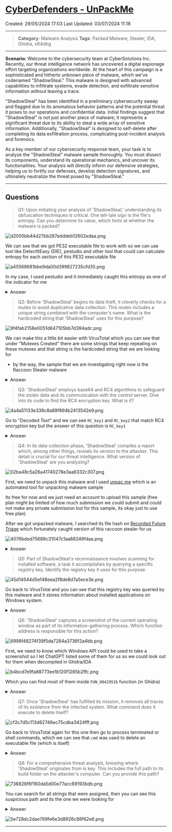 # [CyberDefenders - UnPackMe](https://cyberdefenders.org/blueteam-ctf-challenges/unpackme/)
Created: 29/05/2024 17:03
Last Updated: 03/07/2024 11:18
* * *
>**Category**: Malware Analysis
>**Tags**: Packed Malware, Stealer, IDA, Ghidra, x64dbg
* * *
**Scenario:**
Welcome to the cybersecurity team at CyberSolutions Inc. Recently, our threat intelligence network has uncovered a digital espionage effort targeting organizations worldwide. At the heart of this campaign is a sophisticated and hitherto unknown piece of malware, which we've codenamed "ShadowSteal." This malware is designed with advanced capabilities to infiltrate systems, evade detection, and exfiltrate sensitive information without leaving a trace.

"ShadowSteal" has been identified in a preliminary cybersecurity sweep and flagged due to its anomalous behavior patterns and the potential threat it poses to our operations and confidential data. Initial findings suggest that "ShadowSteal" is not just another piece of malware; it represents a significant threat due to its ability to steal a wide array of sensitive information. Additionally, "ShadowSteal" is designed to self-delete after completing its data exfiltration process, complicating post-incident analysis and forensics.

As a key member of our cybersecurity response team, your task is to analyze the "ShadowSteal" malware sample thoroughly. You must dissect its components, understand its operational mechanics, and uncover its functionalities. Your analysis will directly inform our defensive strategies, helping us to fortify our defenses, develop detection signatures, and ultimately neutralize the threat posed by "ShadowSteal."

* * *
## Questions
>Q1: Upon initiating your analysis of 'ShadowSteal,' understanding its obfuscation techniques is critical. One tell-tale sign is the file's entropy. Can you determine its value, which hints at whether the malware is packed?

![d2005bb44d27bb287edddeb12602edaa.png](../../_resources/d2005bb44d27bb287edddeb12602edaa.png)

We can see that we got PE32 executable file to work with so we can use tool like DetectItEasy (DIE), pestudio and other tool that could can calculate entropy for each section of this PE32 executable file

![a45568681bbe9da00d399827235cfd35.png](../../_resources/a45568681bbe9da00d399827235cfd35.png)

In my case, I used pestudio and it immediately caught this entropy as one of the indicator for me

<details>
  <summary>Answer</summary>
<pre><code>7.389</code></pre>
</details>

>Q2: Before 'ShadowSteal' begins its data theft, it cleverly checks for a mutex to avoid duplicative data collection. This mutex includes a unique string combined with the computer's name. What is the hardcoded string that 'ShadowSteal' uses for this purpose?

![9f4fab2158e0051d647105bb7d394adc.png](../../_resources/9f4fab2158e0051d647105bb7d394adc.png)

We can make this a little bit easier with VirusTotal which you can see that under "Mutexes Created" there are some strings that keep repeating on these mutexes and that string is the hardcoded string that we are looking for 

- by the way, the sample that we are investigating right now is the Raccoon Stealer malware

<details>
  <summary>Answer</summary>
<pre><code>uiabfqwfu</code></pre>
</details>

>Q3: 'ShadowSteal' employs base64 and RC4 algorithms to safeguard the stolen data and its communication with the control server. Dive into its code to find the RC4 encryption key. What is it?

![4a4a51133e338c8a89f894b2413542e9.png](../../_resources/4a4a51133e338c8a89f894b2413542e9.png)

Go to "Decoded Text" and we can see `RC_key1` and `RC_key2` that match RC4 encryption key but the answer of this question is `RC_key1` 

<details>
  <summary>Answer</summary>
<pre><code>$Z2s`ten\\@bE9vzR</code></pre>
</details>

>Q4: In its data collection phase, 'ShadowSteal' compiles a report which, among other things, reveals its version to the attacker. This detail is crucial for our threat intelligence. What version of 'ShadowSteal' are you analyzing?

![02ba48c5a26a41740278e3aa6332c307.png](../../_resources/02ba48c5a26a41740278e3aa6332c307.png)

First, we need to unpack this malware and I used [unpac.me](https://www.unpac.me/results/da9c3707-8764-4b22-a92e-084db294aa7c) which is an automated tool for unpacking malware sample 

Its free for now and we just need an account to upload this sample (free plan might be limited of how much submission we could submit and could not make any private submission but for this sample, its okay just to use free plan)

After we got unpacked malware, I searched its file hash on [Recorded Future Triage](https://tria.ge/240324-lzpbaabg39) which fortunately caught version of this raccoon stealer for us

![4076bded75689c31047c1aa88249fdaa.png](../../_resources/4076bded75689c31047c1aa88249fdaa.png)

<details>
  <summary>Answer</summary>
<pre><code>1.7.3</code></pre>
</details>

>Q5: Part of ShadowSteal's reconnaissance involves scanning for installed software, a task it accomplishes by querying a specific registry key. Identify the registry key it uses for this purpose.

![45d14544d5e148eea2f8de8d7a5ece3e.png](../../_resources/45d14544d5e148eea2f8de8d7a5ece3e.png)

Go back to VirusTotal and you can see that this registry key was queried by this malware and it stores information about installed applications on Windows system.

<details>
  <summary>Answer</summary>
<pre><code>SOFTWARE\Microsoft\Windows\CurrentVersion\Uninstall</code></pre>
</details>

>Q6: 'ShadowSteal' captures a screenshot of the current operating window as part of its information-gathering process. Which function address is responsible for this action?

![6998f48274f39f5da7284a3736f2a4bb.png](../../_resources/6998f48274f39f5da7284a3736f2a4bb.png)

First, we need to know which Windows API could be used to take a screenshot so I let ChatGPT listed some of them for us so we could look out for them when decompiled in Ghidra/IDA

![b4bcd7e9fa88773ee1b120f1285b2ffc.png](../../_resources/b4bcd7e9fa88773ee1b120f1285b2ffc.png)

Which you can find most of them inside `FUN_0042951b` function (in Ghidra)

<details>
  <summary>Answer</summary>
<pre><code>0042951b</code></pre>
</details>

>Q7: Once 'ShadowSteal' has fulfilled its mission, it removes all traces of its existence from the infected system. What command does it execute to delete itself?

![cf2c7d5c113d62746ec75cdba3424fff.png](../../_resources/cf2c7d5c113d62746ec75cdba3424fff.png)

Go back to VirusTotal again for this one then go to process terminated or shell commands, which we can see that `cmd` was used to delete an executable file (which is itself)

<details>
  <summary>Answer</summary>
<pre><code>cmd.exe /C timeout /T 10 /NOBREAK > Nul & Del /f /q</code></pre>
</details>

>Q8: For a comprehensive threat analysis, knowing where 'ShadowSteal' originates from is key. This includes the full path to its build folder on the attacker's computer. Can you provide this path?

![738826f6f160da5d00e77acc69193bdb.png](../../_resources/738826f6f160da5d00e77acc69193bdb.png)

You can search for all strings that were assigned, then you can see this suspicious path and its the one we were looking for

<details>
  <summary>Answer</summary>
<pre><code>A:\_Work\rc-build-v1-exe\</code></pre>
</details>

![5e728dc2dae769fe6e3d8926c88f62e6.png](../../_resources/5e728dc2dae769fe6e3d8926c88f62e6.png)
* * *